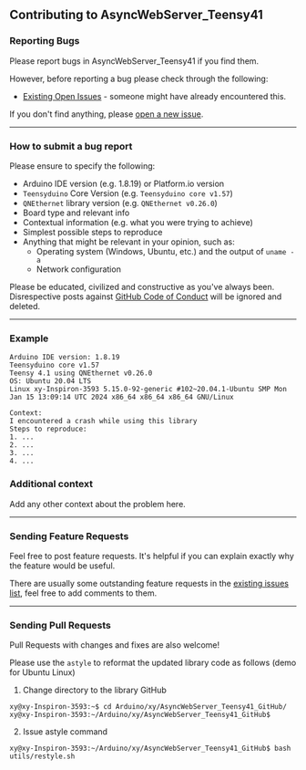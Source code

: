 ## Contributing to AsyncWebServer_Teensy41

### Reporting Bugs

Please report bugs in AsyncWebServer_Teensy41 if you find them.

However, before reporting a bug please check through the following:

* [Existing Open Issues](https://github.com/khoih-prog/AsyncWebServer_Teensy41/issues) - someone might have already encountered this.

If you don't find anything, please [open a new issue](https://github.com/khoih-prog/AsyncWebServer_Teensy41/issues/new).

---

### How to submit a bug report

Please ensure to specify the following:

* Arduino IDE version (e.g. 1.8.19) or Platform.io version
* `Teensyduino` Core Version (e.g. `Teensyduino core v1.57`)
* `QNEthernet` library version (e.g. `QNEthernet v0.26.0`)
* Board type and relevant info
* Contextual information (e.g. what you were trying to achieve)
* Simplest possible steps to reproduce
* Anything that might be relevant in your opinion, such as:
  * Operating system (Windows, Ubuntu, etc.) and the output of `uname -a`
  * Network configuration

Please be educated, civilized and constructive as you've always been. Disrespective posts against [GitHub Code of Conduct](https://docs.github.com/en/site-policy/github-terms/github-event-code-of-conduct) will be ignored and deleted.

---

### Example

```
Arduino IDE version: 1.8.19
Teensyduino core v1.57
Teensy 4.1 using QNEthernet v0.26.0
OS: Ubuntu 20.04 LTS
Linux xy-Inspiron-3593 5.15.0-92-generic #102~20.04.1-Ubuntu SMP Mon Jan 15 13:09:14 UTC 2024 x86_64 x86_64 x86_64 GNU/Linux

Context:
I encountered a crash while using this library
Steps to reproduce:
1. ...
2. ...
3. ...
4. ...
```

### Additional context

Add any other context about the problem here.

---

### Sending Feature Requests

Feel free to post feature requests. It's helpful if you can explain exactly why the feature would be useful.

There are usually some outstanding feature requests in the [existing issues list](https://github.com/khoih-prog/AsyncWebServer_Teensy41/issues?q=is%3Aopen+is%3Aissue+label%3Aenhancement), feel free to add comments to them.

---

### Sending Pull Requests

Pull Requests with changes and fixes are also welcome!

Please use the `astyle` to reformat the updated library code as follows (demo for Ubuntu Linux)

1. Change directory to the library GitHub

```
xy@xy-Inspiron-3593:~$ cd Arduino/xy/AsyncWebServer_Teensy41_GitHub/
xy@xy-Inspiron-3593:~/Arduino/xy/AsyncWebServer_Teensy41_GitHub$
```

2. Issue astyle command

```
xy@xy-Inspiron-3593:~/Arduino/xy/AsyncWebServer_Teensy41_GitHub$ bash utils/restyle.sh
```


